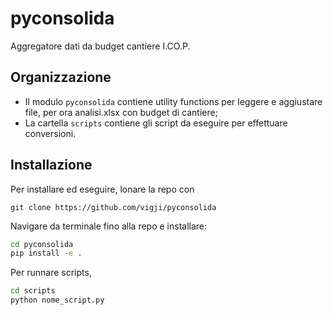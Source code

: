 # pyconsolida
Aggregatore dati da budget cantiere I.CO.P.

## Organizzazione
 - Il modulo `pyconsolida` contiene utility functions per leggere e aggiustare file, per ora analisi.xlsx con budget di cantiere;
 - La cartella `scripts` contiene gli script da eseguire per effettuare conversioni.


## Installazione
Per installare ed eseguire, lonare la repo con 
```
git clone https://github.com/vigji/pyconsolida
```
Navigare da terminale fino alla repo e installare: 
```bash
cd pyconsolida
pip install -e .
```
Per runnare scripts, 
```bash
cd scripts
python nome_script.py
```
